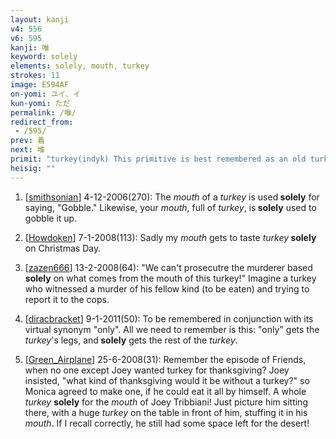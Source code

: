 ```yaml
---
layout: kanji
v4: 556
v6: 595
kanji: 唯
keyword: solely
elements: solely, mouth, turkey
strokes: 11
image: E594AF
on-yomi: ユイ、イ
kun-yomi: ただ
permalink: /唯/
redirect_from:
 - /595/
prev: 着
next: 堆
primit: "turkey(indyk) This primitive is best remembered as an old turkey, complete with pipe and monocle. Its writing is somewhat peculiar, so take note of the order of the strokes. Let the first four strokes stand for the turkey’s head, neck, and drooping chin. The remainder can then be pictographic of the plumage. [8]"
heisig: ""
---
```


1) [<a href="http://kanji.koohii.com/profile/smithsonian">smithsonian</a>] 4-12-2006(270): The <em>mouth</em> of a <em>turkey</em> is used<strong> solely</strong> for saying, &quot;Gobble.&quot; Likewise, your <em>mouth</em>, full of <em>turkey</em>, is<strong> solely</strong> used to gobble it up.

2) [<a href="http://kanji.koohii.com/profile/Howdoken">Howdoken</a>] 7-1-2008(113): Sadly my <em>mouth</em> gets to taste <em>turkey</em><strong> solely</strong> on Christmas Day.

3) [<a href="http://kanji.koohii.com/profile/zazen666">zazen666</a>] 13-2-2008(64): &quot;We can&#039;t prosecutre the murderer based<strong> solely</strong> on what comes from the mouth of this turkey!&quot; Imagine a turkey who witnessed a murder of his fellow kind (to be eaten) and trying to report it to the cops.

4) [<a href="http://kanji.koohii.com/profile/diracbracket">diracbracket</a>] 9-1-2011(50): To be remembered in conjunction with its virtual synonym &quot;only&quot;. All we need to remember is this: &quot;only&quot; gets the <em>turkey</em>&#039;s legs, and<strong> solely</strong> gets the rest of the <em>turkey</em>.

5) [<a href="http://kanji.koohii.com/profile/Green_Airplane">Green_Airplane</a>] 25-6-2008(31): Remember the episode of Friends, when no one except Joey wanted turkey for thanksgiving? Joey insisted, &quot;what kind of thanksgiving would it be without a turkey?&quot; so Monica agreed to make one, if he could eat it all by himself. A whole <em>turkey</em> <strong>solely</strong> for the <em>mouth</em> of Joey Tribbiani! Just picture him sitting there, with a huge <em>turkey</em> on the table in front of him, stuffing it in his <em>mouth</em>. If I recall correctly, he still had some space left for the desert!

